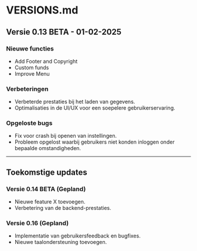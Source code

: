 # VERSIONS.md

## Versie 0.13 BETA - 01-02-2025
### Nieuwe functies
- Add Footer and Copyright
- Custom funds
- Improve Menu

### Verbeteringen
- Verbeterde prestaties bij het laden van gegevens.
- Optimalisaties in de UI/UX voor een soepelere gebruikerservaring.

### Opgeloste bugs
- Fix voor crash bij openen van instellingen.
- Probleem opgelost waarbij gebruikers niet konden inloggen onder bepaalde omstandigheden.

---

## Toekomstige updates

### Versie 0.14 BETA (Gepland)
- Nieuwe feature X toevoegen.
- Verbetering van de backend-prestaties.

### Versie 0.16 (Gepland)
- Implementatie van gebruikersfeedback en bugfixes.
- Nieuwe taalondersteuning toevoegen.

